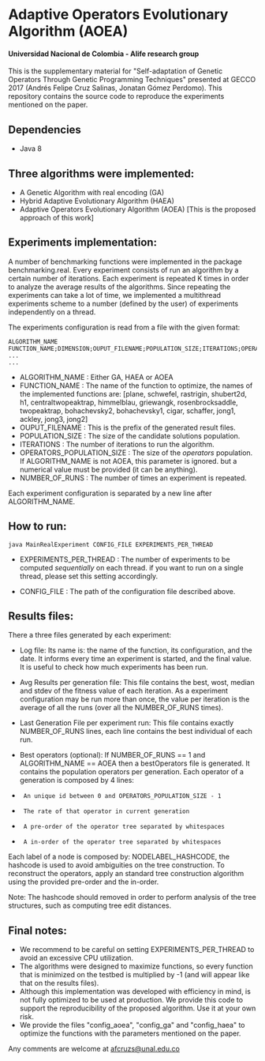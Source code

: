 # Adaptive Operators Evolutionary Algorithm (AOEA)
#### Universidad Nacional de Colombia - Alife research group


This is the supplementary material for "Self-adaptation of Genetic Operators Through Genetic Programming Techniques"
presented at GECCO 2017 (Andrés Felipe Cruz Salinas, Jonatan Gómez Perdomo). This repository contains the source code to reproduce the experiments mentioned on 
the paper.

## Dependencies
*   Java 8
## Three algorithms were implemented: 

*   A Genetic Algorithm with real encoding (GA)
*   Hybrid Adaptive Evolutionary Algorithm (HAEA)
*   Adaptive Operators Evolutionary Algorithm (AOEA) [This is the proposed approach of this work]


## Experiments implementation:

A number of benchmarking functions were implemented in the package benchmarking.real. Every experiment consists
of run an algorithm by a certain number of iterations. Each experiment is repeated K times in order to analyze
the average results of the algorithms. Since repeating the experiments can take a lot of time, we implemented
a multithread experiments scheme to a number (defined by the user) of experiments independently on a thread.

The experiments configuration is read from a file with the given format:
```
ALGORITHM_NAME
FUNCTION_NAME;DIMENSION;OUPUT_FILENAME;POPULATION_SIZE;ITERATIONS;OPERATORS_POPULATION_SIZE;NUMBER_OF_RUNS
...
...
```

*   ALGORITHM_NAME : Either GA, HAEA or AOEA
*   FUNCTION_NAME : The name of the function to optimize, the names of the implemented functions are: [plane, schwefel, rastrigin, shubert2d, h1, centraltwopeaktrap, himmelblau, griewangk, rosenbrocksaddle, twopeaktrap, bohachevsky2, bohachevsky1, cigar, schaffer, jong1, ackley, jong3, jong2]
*   OUPUT_FILENAME : This is the prefix of the generated result files.		
*   POPULATION_SIZE : The size of the candidate solutions population.    
*   ITERATIONS : The number of iterations to run the algorithm.
*   OPERATORS_POPULATION_SIZE : The size of the *operators* population. If ALGORITHM_NAME is not AOEA, this parameter is ignored. but a numerical value must be provided (it can be anything).
*   NUMBER_OF_RUNS : The number of times an experiment is repeated.

Each experiment configuration is separated by a new line after ALGORITHM_NAME.		



## How to run:

`java MainRealExperiment CONFIG_FILE EXPERIMENTS_PER_THREAD`

*   EXPERIMENTS_PER_THREAD : The number of experiments to be computed *sequentially* on each thread.
             if you want to run on a single thread, please set this setting accordingly.

*   CONFIG_FILE : The path of the configuration file described above.

## Results files:
	
There a three files generated by each experiment:

*   Log file: Its name is: the name of the function, its configuration, and the date. It informs every time an experiment is started, and the final value. It is useful to check how much experiments has been run.

*   Avg Results per generation file: This file contains the best, wost, median and stdev of the fitness value of each iteration. As a experiment configuration may be run more than once, the value per iteration is the  average of all the runs (over all the NUMBER_OF_RUNS times).

*   Last Generation File per experiment run: This file contains exactly NUMBER_OF_RUNS lines, each line contains the best individual of each run.

*   Best operators (optional): If NUMBER_OF_RUNS == 1 and ALGORITHM_NAME == AOEA then a bestOperators file is generated. It contains the population operators per generation. Each operator of a generation is composed by 4 lines:

*      An unique id between 0 and OPERATORS_POPULATION_SIZE - 1
*      The rate of that operator in current generation
*      A pre-order of the operator tree separated by whitespaces
*      A in-order of the operator tree separated by whitespaces

Each label of a node is composed by: NODELABEL_HASHCODE, the hashcode is used to avoid ambiguities on the tree construction. To reconstruct the operators, apply an standard tree construction algorithm using the provided pre-order and the in-order.

Note: The hashcode should removed in order to perform analysis of the tree structures, such as computing tree edit distances.

## Final notes: 

*   We recommend to be careful on setting EXPERIMENTS_PER_THREAD to avoid an excessive CPU utilization.
*   The algorithms were designed to maximize functions, so every function that is minimized on the testbed is multiplied by -1 (and will appear like that on the results files).
*   Although this implementation was developed with efficiency in mind, is not fully optimized to be used at production. We provide this code to support the reproducibility of the proposed algorithm. Use it at your own risk.
*   We provide the files "config_aoea", "config_ga" and "config_haea" to optimize the functions with the parameters mentioned on the paper.  
  
Any comments are welcome at afcruzs@unal.edu.co
